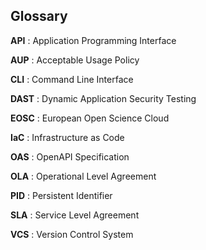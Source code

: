## Glossary

__API__
: Application Programming Interface

__AUP__
: Acceptable Usage Policy

__CLI__
: Command Line Interface

__DAST__
: Dynamic Application Security Testing

__EOSC__
: European Open Science Cloud

__IaC__
: Infrastructure as Code

__OAS__
: OpenAPI Specification

__OLA__
: Operational Level Agreement

__PID__
: Persistent Identifier

__SLA__
: Service Level Agreement

__VCS__
: Version Control System
